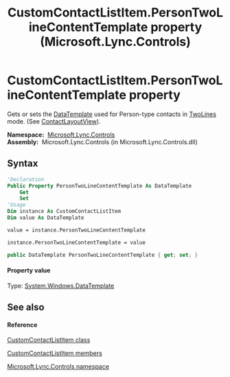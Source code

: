 ﻿---
title: CustomContactListItem.PersonTwoLineContentTemplate property  (Microsoft.Lync.Controls)
TOCTitle: 'PersonTwoLineContentTemplate property '
ms:assetid: P:Microsoft.Lync.Controls.CustomContactListItem.PersonTwoLineContentTemplate_DI_3_UC_OCS14MrefLyncWPF
ms:mtpsurl: https://msdn.microsoft.com/en-us/library/microsoft.lync.controls.customcontactlistitem.persontwolinecontenttemplate_di_3_uc_ocs14mreflyncwpf(v=office.15)
ms:contentKeyID: 48593958
ms.date: 07/28/2014
mtps_version: v=office.15
f1_keywords:
- Microsoft.Lync.Controls.CustomContactListItem.PersonTwoLineContentTemplate
dev_langs:
- CSharp
- JScript
- VB
- other
---

# CustomContactListItem.PersonTwoLineContentTemplate property

Gets or sets the [DataTemplate](http://msdn2.microsoft.com/en-us/library/ms589297) used for Person-type contacts in [TwoLines](contactlayoutoption-enumeration-microsoft-lync-controls_1.md) mode. (See [ContactLayoutView](customcontactlistitem-contactlayoutview-property-microsoft-lync-controls_1.md)).

**Namespace:**  [Microsoft.Lync.Controls](microsoft-lync-controls-namespace_1.md)  
**Assembly:**  Microsoft.Lync.Controls (in Microsoft.Lync.Controls.dll)

## Syntax

``` vb
'Declaration
Public Property PersonTwoLineContentTemplate As DataTemplate
    Get
    Set
'Usage
Dim instance As CustomContactListItem
Dim value As DataTemplate

value = instance.PersonTwoLineContentTemplate

instance.PersonTwoLineContentTemplate = value
```

``` csharp
public DataTemplate PersonTwoLineContentTemplate { get; set; }
```

#### Property value

Type: [System.Windows.DataTemplate](http://msdn2.microsoft.com/en-us/library/ms589297)  

## See also

#### Reference

[CustomContactListItem class](customcontactlistitem-class-microsoft-lync-controls_1.md)

[CustomContactListItem members](customcontactlistitem-members-microsoft-lync-controls_1.md)

[Microsoft.Lync.Controls namespace](microsoft-lync-controls-namespace_1.md)

